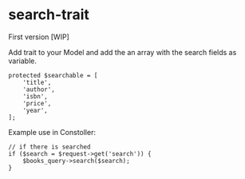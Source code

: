 # search-trait

First version [WIP]

Add trait to your Model and add the an array with the search fields as variable.

```
protected $searchable = [
    'title',
    'author',
    'isbn',
    'price',
    'year',
];
```

Example use in Constoller:
```
// if there is searched
if ($search = $request->get('search')) {
    $books_query->search($search);
}
```
